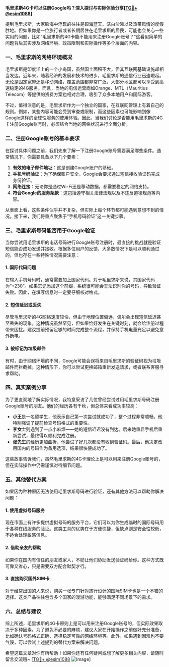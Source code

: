 **毛里求斯4G卡可以注册Google吗？深入探讨与实际体验分享[[TG💪+ @esim1088](https://t.me/s/esim1088)]**

提到毛里求斯，大家脑海中浮现的往往是碧海蓝天、洁白沙滩以及热带风情的度假胜地。但如果你是一位旅行者或者长期居住在毛里求斯的居民，可能也会关心一些实用的问题，比如“毛里求斯的4G卡能不能用来注册Google账号？”这看似简单的问题背后其实涉及网络环境、政策限制和实际操作等多个层面的内容。

### **一、毛里求斯的网络环境概况**

毛里求斯是印度洋上的一个小岛国，虽然国土面积不大，但其互联网基础设施却相当发达。近年来，随着经济的发展和技术的进步，毛里求斯的通信行业迅速崛起。无论是固定宽带还是移动网络，覆盖范围都非常广泛，大部分地区都可以享受到高速稳定的4G服务。而且，当地的电信运营商如Orange、MTL（Mauritius Telecom）等提供的资费方案也相对合理，吸引了众多本地用户和国际游客。

不过，值得注意的是，毛里求斯作为一个独立的国家，在互联网管理上有着自己的规则。例如，某些内容可能会受到审查或限制，而这些因素也可能影响到像Google这样的全球性服务的使用体验。因此，当我们讨论是否能用毛里求斯的4G卡注册Google账号时，必须结合当地的网络状况进行全面分析。

### **二、注册Google账号的基本要求**

在探讨具体问题之前，我们先来了解一下注册Google账号需要满足哪些条件。通常情况下，你需要具备以下几个要素：

1. **有效的电子邮件地址**：这是创建Google账户的基础。
2. **手机号码验证**：为了确保账户安全，Google会要求通过短信接收验证码完成身份验证。
3. **网络连接**：无论你是通过Wi-Fi还是移动数据，都需要稳定的网络支持。
4. **符合Google的服务条款**：这包括遵守相关法律法规以及不违反道德规范等内容。

从表面上看，这些条件似乎并不复杂，但实际上每个环节都可能遇到意想不到的情况。接下来，我们将重点聚焦于“手机号码验证”这一关键步骤。

### **三、毛里求斯号码能否用于Google验证**

当你尝试用毛里求斯的电话号码进行Google账号注册时，最直接的挑战就是验证短信能否成功发送并接收。根据多位用户的反馈，大多数情况下是可以顺利通过的，但也存在一些特殊情况需要注意：

#### **1. 国际代码问题**
在输入手机号码时，通常需要加上国家代码。对于毛里求斯来说，其国家代码为“+230”。如果忘记添加这个前缀，系统很可能会无法识别你的号码，导致验证失败。因此，在填写信息时一定要仔细核对格式。

#### **2. 短信延迟或丢失**
尽管毛里求斯的4G网络速度较快，但由于地理位置偏远，偶尔会出现短信延迟甚至丢失的现象。这种情况虽然罕见，但如果恰好发生在关键时刻，就会给注册过程带来困扰。建议提前预留足够的时间完成整个流程，并保持手机电量充足以避免意外断电。

#### **3. 被标记为垃圾邮件**
有时，由于网络环境的不同，Google可能会误将来自毛里求斯的验证码视为垃圾邮件而拦截掉。这种情形下，你可以尝试更换邮箱重新发送请求，或者联系客服寻求帮助。

### **四、真实案例分享**

为了更直观地了解实际情况，我特意采访了几位曾经尝试过用毛里求斯号码注册Google账号的朋友。他们的经历各有千秋，但总体来看成功率较高：

- **小王**是一名留学生，他表示自己第一次尝试就成功了，整个过程非常顺畅。他特别强调了提前检查号码格式的重要性。
- **李女士**则遇到了一点小麻烦——她的短信迟迟没有到达。后来她重启手机后重新尝试，最终得以顺利完成注册。
- **张先生**的经历更加曲折，他尝试了好几次都没有收到验证码。最后，他决定改用国内的号码作为备用选项，结果很快便成功了。

这些故事告诉我们，虽然毛里求斯的4G卡理论上是可以用来注册Google账号的，但在实际操作中仍需谨慎对待细节问题。

### **五、其他替代方案**

如果因为种种原因无法使用毛里求斯号码进行验证，还有其他方法可以帮助你解决问题：

#### **1. 使用虚拟号码服务**
现在市面上有许多提供虚拟号码的服务平台，它们可以为你生成临时的国际号码用于各种在线服务的验证。这类工具的优势在于方便快捷，但缺点则是安全性较低，不适合处理敏感信息。

#### **2. 借助亲友的帮助**
如果你在国内有信任的朋友或家人，不妨让他们协助发送验证码给你。这种方式既可靠又省心，只是需要双方配合默契才行。

#### **3. 直接购买国外SIM卡**
对于经常出国的人来说，购买一张专门针对旅行设计的国际SIM卡也是一个不错的选择。这类产品往往包含多个国家的漫游功能，能够满足不同场景下的需求。

### **六、总结与建议**

综上所述，毛里求斯的4G卡原则上是可以用来注册Google账号的，但实际效果取决于多种因素。为了避免不必要的麻烦，建议大家在开始操作之前做好充分准备，比如确认号码格式正确、选择稳定可靠的网络环境等。此外，如果遇到困难也不要气馁，可以尝试上述提到的替代方案来解决问题。

希望这篇文章对你有所帮助！如果你还有任何疑问或想了解更多相关内容，请随时留言交流哦~ [[TG💪+ @esim1088](https://t.me/s/esim1088) ![Image](https://i.postimg.cc/4NQfJmqS/Snipaste-2025-05-13-00-14-12.png)]